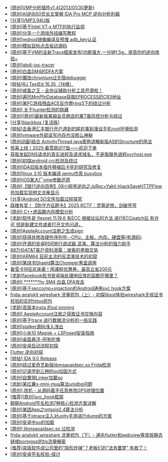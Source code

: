 + [[原创]VMP分析插件v1.4(2013/01/30更新)](https://bbs.kanxue.com/thread-154621.htm)
+ [[原创]AI逆向50页长文掌握 IDA Pro MCP 逆向分析利器](https://bbs.kanxue.com/thread-286813.htm)
+ [[分享]VMP3.94U版](https://bbs.kanxue.com/thread-287018.htm)
+ [[原创]基于Intel VT-x MTF的执行监视](https://bbs.kanxue.com/thread-287146.htm)
+ [[原创]分享一个游戏外挂编写教程](https://bbs.kanxue.com/thread-286912.htm)
+ [[原创]redroid镜像编译及预埋 adb_key认证](https://bbs.kanxue.com/thread-287127.htm)
+ [[原创]模拟鼠标点击驱动源码](https://bbs.kanxue.com/thread-286960.htm)
+ [[原创]基于VM的全新Trace框架发布!功能强大,一分钟1.5g，提高你的逆向体验~](https://bbs.kanxue.com/thread-285471.htm)
+ [[原创]qbdi-ios-tracer](https://bbs.kanxue.com/thread-287137.htm)
+ [[原创]白盒SM4的DFA方案](https://bbs.kanxue.com/thread-285292.htm)
+ [[原创]魔改chromium过无限debugger](https://bbs.kanxue.com/thread-287108.htm)
+ [[转帖]RJ TextEd 16.35（14楼）](https://bbs.kanxue.com/thread-278414.htm)
+ [[原创]咸鱼之王 - 全协议辅助分析工具开源啦！](https://bbs.kanxue.com/thread-286907.htm)
+ [[原创]遍历MmPfnDatabase获取EPROCESS的CR3地址](https://bbs.kanxue.com/thread-286598.htm)
+ [[原创]某PC游戏残血ACE反作弊ring3下的绕过分析](https://bbs.kanxue.com/thread-284667.htm)
+ [[原创] 关于hunter检测的隐藏](https://bbs.kanxue.com/thread-286674.htm)
+ [[原创][原创]最新版某姆会员商店的某T盾风控分析与绕过](https://bbs.kanxue.com/thread-286243.htm)
+ [[分享]blackbox [复活版]](https://bbs.kanxue.com/thread-286308.htm)
+ [[转帖]去香港汇丰银行开户遇到的尴尬事到漫谈手机root环境检测](https://bbs.kanxue.com/thread-285754.htm)
+ [[原创]vmware外部读写内存也没那么神秘](https://bbs.kanxue.com/thread-284956.htm)
+ [[原创动画]结合 ActivityThread.java案例讲解新版AS的Structure的用法](https://bbs.kanxue.com/thread-287159.htm)
+ [惊喜上线！2025·看雪周边T恤——欢迎下单](https://bbs.kanxue.com/thread-287077.htm)
+ [获取发起DNS请求的真实进程及请求域名，不是取服务进程svchost.exe](https://bbs.kanxue.com/thread-286593.htm)
+ [[原创]初探android crc检测及绕过](https://bbs.kanxue.com/thread-285790.htm)
+ [[原创]IDA旧版本插件移植后卡死的研究及修复](https://bbs.kanxue.com/thread-287110.htm)
+ [[原创]linux 3.10 版本编译 qemu仿真 busybox](https://bbs.kanxue.com/thread-287157.htm)
+ [[原创]iOS某大厂vmp参数还原](https://bbs.kanxue.com/thread-287163.htm)
+ [[原创]【银行逆向百例】08小程序逆向之JsRpc+Yakit hijackSaveHTTPFlow热加载实现明文流量显示](https://bbs.kanxue.com/thread-287164.htm)
+ [[分享]Android  SO文件加载过程探究](https://bbs.kanxue.com/thread-285788.htm)
+ [踩楼有奖！【防守方征题令】2025 KCTF：灵霄逆旅，剑破苍穹](https://bbs.kanxue.com/thread-286311.htm)
+ [[原创] C++虚函数内存模型分析](https://bbs.kanxue.com/thread-287119.htm)
+ [[求助]软件是 flexnet 11.19.6 有ECC 根据论坛的方法 进行ECCpatch后 有许可 但是新建文件或者打开文件闪退，](https://bbs.kanxue.com/thread-284416.htm)
+ [[原创]AppleAccount注册之生成sign](https://bbs.kanxue.com/thread-285959.htm)
+ [[原创]获得并修改硬件序列号--CPU、主板、内存、硬盘等(有源码)](https://bbs.kanxue.com/thread-282756.htm)
+ [[原创]开源的安卓时间旅行调试器,混淆、算法分析的强力助手](https://bbs.kanxue.com/thread-286457.htm)
+ [88万份AT&T客户资料泄露：骇客的黑暗交易](https://bbs.kanxue.com/thread-287168.htm)
+ [[原创]ARM64 目前主流的反混淆技术的初窥](https://bbs.kanxue.com/thread-285567.htm)
+ [[原创]某绿书Shaeld算法Chomper黑盒调用](https://bbs.kanxue.com/thread-285705.htm)
+ [看雪·618狂欢来袭！囤课程优惠券，最高立省200元](https://bbs.kanxue.com/thread-287160.htm)
+ [[求助]facebook脸书安卓端处理响应体的函数在哪里？](https://bbs.kanxue.com/thread-283610.htm)
+ [[原创] *******hy SM4 白盒 DFA攻击](https://bbs.kanxue.com/thread-285313.htm)
+ [[原创]基于seccomp+sigaction的Android通用svc hook方案](https://bbs.kanxue.com/thread-277544.htm)
+ [frida-analykit   wireshark 流量抓包（上）- 初探libssl体验wireshark无视证书校验的实时https抓包](https://bbs.kanxue.com/thread-286510.htm)
+ [[求助]高版本insta 的ssl pinning](https://bbs.kanxue.com/thread-287173.htm)
+ [[原创] AppleAccount注册之获取证书交换内容](https://bbs.kanxue.com/thread-285944.htm)
+ [[原创]基于trace 进行数据流分析的一些实践](https://bbs.kanxue.com/thread-285243.htm)
+ [[原创]stalker源码浅入浅出](https://bbs.kanxue.com/thread-286837.htm)
+ [[原创]小米10 Magisk + LSPosed安装指南](https://bbs.kanxue.com/thread-285114.htm)
+ [[原创]桌面悬浮-阿弥陀佛](https://bbs.kanxue.com/thread-287083.htm)
+ [[原创]安卓启动流程初探](https://bbs.kanxue.com/thread-285949.htm)
+ [Flutter 逆向初探](https://bbs.kanxue.com/thread-275953.htm)
+ [[转帖] IDA 9.0 Release](https://bbs.kanxue.com/thread-283917.htm)
+ [[原创]绕过爱奇艺新版libmsaoaidsec.so Frida检测](https://bbs.kanxue.com/thread-280754.htm)
+ [[原创]记录学到三种的so加固方式](https://bbs.kanxue.com/thread-286878.htm)
+ [[原创]自實現Linker加載so](https://bbs.kanxue.com/thread-282316.htm)
+ [[求助]某红薯x-mini-mua算法unidbg问题](https://bbs.kanxue.com/thread-287041.htm)
+ [[原创] 改机 - 从源码着手任意修改GPS地理位置](https://bbs.kanxue.com/thread-260364.htm)
+ [[推荐][原创]svc_hook框架](https://bbs.kanxue.com/thread-284713.htm)
+ [聊聊Android签名检测7种核心检测方案详解](https://bbs.kanxue.com/thread-278982.htm)
+ [[原创]某团App之mtgsig2.4算法分析](https://bbs.kanxue.com/thread-280779.htm)
+ [[原创]基于ptrace注入对unity手游进行dump的方案](https://bbs.kanxue.com/thread-286222.htm)
+ [[原创]安卓中so的加载](https://bbs.kanxue.com/thread-286004.htm)
+ [[原创] libmsaoaidsec.so 过检测](https://bbs.kanxue.com/thread-287058.htm)
+ [frida-analykit   wireshark 流量抓包（下）- 通杀flutter和webview等常规静态链接boringssl的tls流量解密](https://bbs.kanxue.com/thread-286620.htm)
+ [[推荐]盗版软件成公司里的“隐形炸弹”？老板们的“法务噩梦” 有救了！](https://bbs.kanxue.com/thread-287178.htm)
+ [[原创]安卓签名校验-探讨](https://bbs.kanxue.com/thread-285647.htm)
